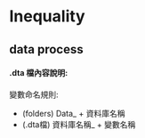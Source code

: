 # Inequality
## data process
#### .dta 檔內容說明:
變數命名規則:
* (folders) Data_ + 資料庫名稱
* (.dta檔) 資料庫名稱_ + 變數名稱
